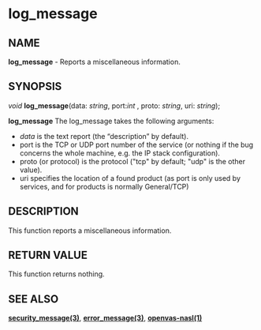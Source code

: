 # log_message

## NAME

**log_message** - Reports a miscellaneous information.

## SYNOPSIS

*void* **log_message**(data: *string*, port:*int* , proto: *string*, uri: *string*);

**log_message** The log_message takes the following arguments:
- *data* is the text report (the “description” by default).
- port is the TCP or UDP port number of the service (or nothing if the bug concerns the whole machine, e.g. the IP stack configuration).
- proto (or protocol) is the protocol ("tcp" by default; "udp" is the other value).
- uri specifies the location of a found product (as port is only used by services, and for products is normally General/TCP)


## DESCRIPTION

This function reports a miscellaneous information.


## RETURN VALUE

This function returns nothing.


## SEE ALSO

**[security_message(3)](security_message.md)**, **[error_message(3)](log_message.md)**, **[openvas-nasl(1)](../../openvas-nasl.md)**
